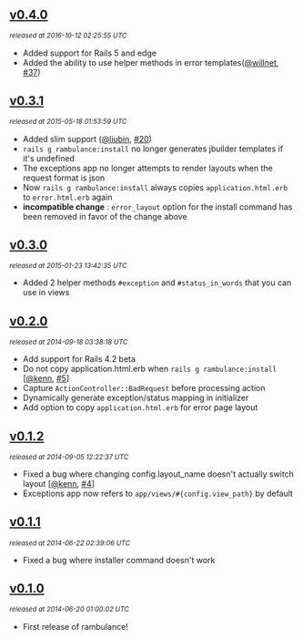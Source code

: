 ## [v0.4.0](https://github.com/yuki24/rambulance/tree/v0.4.0)

_<sup>released at 2016-10-12 02:25:55 UTC</sup>_

- Added support for Rails 5 and edge
- Added the ability to use helper methods in error templates([@willnet](https://github.com/willnet), [#37](https://github.com/yuki24/rambulance/pull/37))

## [v0.3.1](https://github.com/yuki24/rambulance/tree/v0.3.1)

_<sup>released at 2015-05-18 01:53:59 UTC</sup>_

- Added slim support ([@liubin](https://github.com/liubin), [#20](https://github.com/yuki24/rambulance/pull/20))
- `rails g rambulance:install` no longer generates jbuilder templates if it's undefined
- The exceptions app no longer attempts to render layouts when the request format is json
- Now `rails g rambulance:install` always copies `application.html.erb` to `error.html.erb` again
- **incompatible change** : `error_layout` option for the install command has been removed in favor of the change above

## [v0.3.0](https://github.com/yuki24/rambulance/tree/v0.3.0)

_<sup>released at 2015-01-23 13:42:35 UTC</sup>_

- Added 2 helper methods `#exception` and `#status_in_words` that you can use in views

## [v0.2.0](https://github.com/yuki24/rambulance/tree/v0.2.0)

_<sup>released at 2014-09-18 03:38:18 UTC</sup>_

- Add support for Rails 4.2 beta
- Do not copy application.html.erb when `rails g rambulance:install` [[@kenn](https://github.com/kenn), [#5](https://github.com/yuki24/rambulance/issues/5)]
- Capture `ActionController::BadRequest` before processing action
- Dynamically generate exception/status mapping in initializer
- Add option to copy `application.html.erb` for error page layout

## [v0.1.2](https://github.com/yuki24/rambulance/tree/v0.1.2)

_<sup>released at 2014-09-05 12:22:37 UTC</sup>_

- Fixed a bug where changing config.layout\_name doesn't actually switch layout [[@kenn](https://github.com/kenn), [#4](https://github.com/yuki24/rambulance/issues/4)]
- Exceptions app now refers to `app/views/#{config.view_path}` by default

## [v0.1.1](https://github.com/yuki24/rambulance/tree/v0.1.1)

_<sup>released at 2014-06-22 02:39:06 UTC</sup>_

- Fixed a bug where installer command doesn't work

## [v0.1.0](https://github.com/yuki24/rambulance/tree/v0.1.0)

_<sup>released at 2014-06-20 01:00:02 UTC</sup>_

- First release of rambulance!

